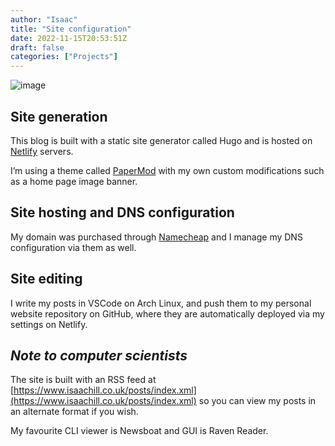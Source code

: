 ```yaml
---
author: "Isaac"
title: "Site configuration"
date: 2022-11-15T20:53:51Z
draft: false
categories: ["Projects"]
---
```


![image](/images/internet.jpg)

## Site generation

This blog is built with a static site generator called Hugo and is hosted on [Netlify](https://www.netlify.com/) servers.

I’m using a theme called [PaperMod](https://github.com/adityatelange/hugo-PaperMod) with my own custom modifications such as a home page image banner.

## Site hosting and DNS configuration

My domain was purchased through [Namecheap](https://www.namecheap.com/) and I manage my DNS configuration via them as well.

## Site editing

I write my posts in VSCode on Arch Linux, and push them to my personal website repository on GitHub, where they are automatically deployed via my settings on Netlify.

## *Note to computer scientists*

The site is built with an RSS feed at [https://www.isaachill.co.uk/posts/index.xml](https://www.isaachill.co.uk/posts/index.xml) so you can view my posts in an alternate format if you wish.

My favourite CLI viewer is Newsboat and GUI is Raven Reader.